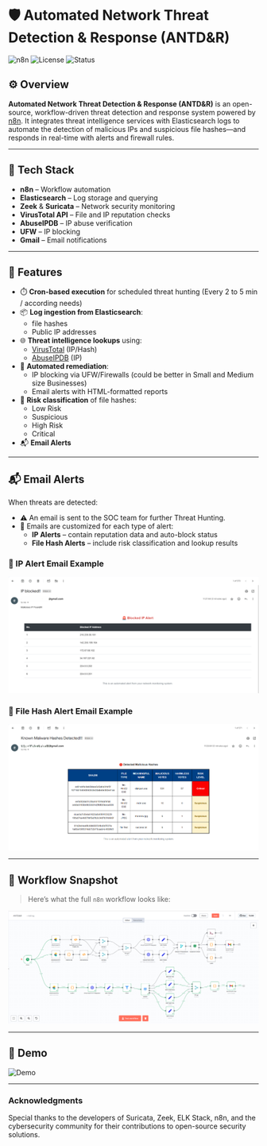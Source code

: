 <!--# Automated Network Threat Detection and Response

## Introduction

In today's rapidly evolving cyber threat landscape, timely and automated responses are critical for effective network security. This project integrates several open-source tools into a solid, automated threat detection and response system. It leverages Suricata and Zeek to monitor and log network traffic, with logs being ingested by an ELK (Elasticsearch, Logstash, Kibana) stack for centralized analysis. Using n8n as a workflow automation platform, the system extracts public IP addresses from the ELK logs, cross-references them with external threat intelligence services (VirusTotal and AbuseIPDB), and if an IP is deemed malicious automatically enforces a network block via iptables/Firewall.

This end-to-end automation minimizes manual intervention, reduces response times and enhances overall network resilience against cyber-attacks.

## Problem Statement

Organizations face a continuously evolving threat landscape where traditional, manual methods of threat detection and response are increasingly insufficient. Manual analysis of network traffic logs and the subsequent response to detected threats are time-consuming and prone to human error, leading to delayed mitigation and a higher risk of successful cyber-attacks.

While advanced SOAR (Security Orchestration, Automation, and Response) tools exist to automate these processes, their high costs and complexity make them inaccessible for many small businesses. Small and medium-sized enterprises (SMEs) require a cost-effective solution that provides similar benefits without the prohibitive expense.

## Objectives

- **Real-time Threat Detection**: Continuously monitor network traffic for suspicious activity.
- **Automated Threat Intelligence Lookup**: Cross-reference identified threats with external databases.
- **Alerting & Notification**: Notify the security team of detected threats.
- **Automated Response**: Block malicious IPs in real-time.
- **Cost-Effective SOAR Solution for SMEs**: Provide an affordable alternative to expensive commercial solutions.

## Methodology

1. **Traffic Monitoring**: Suricata and Zeek are deployed to capture and analyze network traffic.
2. **Log Aggregation**: ELK stack collects and indexes logs for centralized analysis.
3. **Data Extraction & Analysis**: Suspicious IPs are extracted from logs and analyzed against threat intelligence sources.
4. **Automated Response**: Malicious IPs are automatically blocked via `ufw`.
5. **Logging & Reporting**: Alerts and responses are documented for further analysis.

## Lab Setup

- **Operating System**: Ubuntu 24.04.1
- **Intrusion Detection Systems (IDS)**: Suricata and Zeek
- **Security Information and Event Management (SIEM)**: ELK (Elasticsearch, Logstash, Kibana)
- **Automation Platform**: n8n
- **Threat Intelligence APIs**: VirusTotal and AbuseIPDB
- **Firewall**: UFW (built-in Ubuntu firewall)

## Outcomes

- **Cost-Effective Solution**: Reduces the need for expensive commercial SOAR tools.
- **Near Real-Time Monitoring and Analysis**: Enables proactive network defense.
- **Automated Threat Intelligence Integration**: Enhances detection capabilities.
- **Proactive Response**: Mitigates threats before they cause damage.
- **Reduced Operational Burden**: Minimizes manual intervention.
- **Enhanced Network Security**: Strengthens overall cybersecurity posture.

## Installation & Deployment

1. **Install Suricata & Zeek**
   ```bash
   sudo apt update && sudo apt install -y suricata zeek
   ```

2. **Install ELK Stack**
   Follow the official [ELK installation guide](https://www.elastic.co/guide/en/elastic-stack/current/index.html).

3. **Set Up n8n**
   ```bash
   npm install -g n8n
   ```

4. **Configure Threat Intelligence APIs**
   - Register for API keys from [VirusTotal](https://www.virustotal.com/) and [AbuseIPDB](https://www.abuseipdb.com/).
   - Configure n8n workflows to fetch threat intelligence data.

5. **Deploy Firewall Rules**
   ```bash
   sudo ufw enable
   ```

## Contributing

Contributions are welcome! If you have improvements or new features to add, feel free to submit a pull request.

## License

This project is licensed under the MIT License - see the [LICENSE](LICENSE) file for details.

## Contact

For queries and suggestions, feel free to reach out.

---

-->

# 🛡️ Automated Network Threat Detection & Response (ANTD&R)

![n8n](https://img.shields.io/badge/built%20with-n8n-brightgreen?logo=n8n)
![License](https://img.shields.io/badge/license-MIT-blue.svg)
![Status](https://img.shields.io/badge/status-Active-success)

## ⚙️ Overview

**Automated Network Threat Detection & Response (ANTD&R)** is an open-source, workflow-driven threat detection and response system powered by [n8n](https://n8n.io/). It integrates threat intelligence services with Elasticsearch logs to automate the detection of malicious IPs and suspicious file hashes—and responds in real-time with alerts and firewall rules.

---

## 🧰 Tech Stack

- **n8n** – Workflow automation
- **Elasticsearch** – Log storage and querying
- **Zeek** & **Suricata** – Network security monitoring
- **VirusTotal API** – File and IP reputation checks
- **AbuseIPDB** – IP abuse verification
- **UFW** – IP blocking
- **Gmail** – Email notifications

---

## 🚀 Features

- ⏱️ **Cron-based execution** for scheduled threat hunting (Every 2 to 5 min / according needs)  
- 📦 **Log ingestion from Elasticsearch**:  
  - file hashes  
  - Public IP addresses  
- 🌐 **Threat intelligence lookups** using:
  - [VirusTotal](https://virustotal.com)  (IP/Hash)
  - [AbuseIPDB](https://abuseipdb.com)  (IP)
- 🔐 **Automated remediation**:
  - IP blocking via UFW/Firewalls (could be better in Small and Medium size Businesses)
  - Email alerts with HTML-formatted reports
- 🧠 **Risk classification** of file hashes:
  - Low Risk
  - Suspicious
  - High Risk
  - Critical
- 📬 **Email Alerts**
---

## 📬 Email Alerts

When threats are detected:

- ⚠️ An email is sent to the SOC team for further Threat Hunting.
- 📄 Emails are customized for each type of alert:
  - **IP Alerts** – contain reputation data and auto-block status
  - **File Hash Alerts** – include risk classification and lookup results

### 📨 IP Alert Email Example

![IP Alert](./assets/ip_email_alert.png)


### 📨 File Hash Alert Email Example

![Hash Alert](./assets/hash_email_alert.png)

---

## 📸 Workflow Snapshot

> Here’s what the full `n8n` workflow looks like:

![Workflow](./assets/n8n_workflow.png)


---

## 🚀 Demo

![Demo](assets/demo.gif)


---
<!-- ## 📁 Project Structure
-->

### Acknowledgments

Special thanks to the developers of Suricata, Zeek, ELK Stack, n8n, and the cybersecurity community for their contributions to open-source security solutions.

